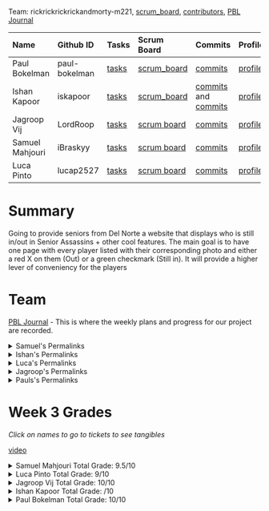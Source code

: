 Team: rickrickrickrickandmorty-m221, [scrum_board](https://github.com/paul-bokelman/m221/projects/1), [contributors](https://github.com/paul-bokelman/m221/graphs/contributors), [PBL Journal](https://docs.google.com/document/d/18HXRgCK03j-oEDDNULipVbmPbQST__IhFfyIKpCGtlQ/edit?usp=sharing)

| Name            | Github ID       | Tasks  | Scrum Board | Commits | Profile |
| :------------   |:--------------- | :----- | :---------- | :------ | :------ |
| Paul Bokelman   | paul-bokelman | [tasks](https://github.com/paul-bokelman/m221/issues?q=is%3Aopen+assignee%3Apaul-bokelman)  | [scrum_board](https://github.com/paul-bokelman/m221/projects/1?card_filter_query=assignee%3Apaul-bokelman) | [commits](https://github.com/paul-bokelman/m221/commits?author=paul-bokelman) | [profile](https://github.com/paul-bokelman) |
| Ishan Kapoor    | iskapoor      | [tasks](https://github.com/paul-bokelman/m221/issues?q=is%3Aopen+assignee%3Aiskapoor)       | [scrum_board](https://github.com/paul-bokelman/m221/projects/1?card_filter_query=assignee%3Aiskapoor) | [commits](https://github.com/paul-bokelman/m221/commits?author=iskapoor) and [commits](https://github.com/paul-bokelman/m221/commits?author=Eshan21) | [profile](https://github.com/iskapoor) |
| Jagroop Vij     | LordRoop      | [tasks](https://github.com/paul-bokelman/m221/issues?q=is%3Aopen+assignee%3ALordRoop)       | [scrum board](https://github.com/paul-bokelman/m221/projects/1?card_filter_query=assignee%3Alordroop) | [commits](https://github.com/paul-bokelman/m221/commits?author=LordRoop) | [profile](https://github.com/LordRoop) |
| Samuel Mahjouri | iBraskyy      | [tasks](https://github.com/paul-bokelman/m221/issues?q=is%3Aopen+assignee%3AiBraskyy)       | [scrum board](https://github.com/paul-bokelman/m221/projects/1?card_filter_query=assignee%3AiBraskyy) | [commits](https://github.com/paul-bokelman/m221/commits?author=iBraskyy) | [profile](https://github.com/iBraskyy) |
| Luca Pinto      | lucap2527     | [tasks](https://github.com/paul-bokelman/m221/issues?q=is%3Aopen+assignee%3Alucap2527)      | [scrum board](https://github.com/paul-bokelman/m221/projects/1?card_filter_query=assignee%3Alucap2527) | [commits](https://github.com/paul-bokelman/m221/commits?author=luca2527) | [profile](https://github.com/lucap2527) |



# Summary

Going to provide seniors from Del Norte a website that displays who is still in/out in Senior Assassins + other cool features. The main goal is to have one page with every player listed with their corresponding photo and either a red X on them (Out) or a green checkmark (Still in). It will provide a higher lever of conveniency for the players

# Team

[PBL Journal](https://docs.google.com/document/d/18HXRgCK03j-oEDDNULipVbmPbQST__IhFfyIKpCGtlQ/edit?usp=sharing) - This is where the weekly plans and progress for our project are recorded.

<details>
<summary>Samuel's Permalinks</summary>
<br>

[Sam's Test Corrections](https://docs.google.com/document/d/1J4m888ltQZlV-p-JNlWyx65KKhqEcEW78RdUCDcRjAw/edit?usp=sharing)

[Sam's Tech Talk Notes](https://docs.google.com/document/d/13WPnSnMtUL4bnp5dOZ6WDeoVuI1OcW0uZbBc3tLvT2U/edit?usp=sharing)

</details>

<details>
<summary>Ishan's Permalinks</summary>
<br>

[Ishan Kapoor's Journal](https://docs.google.com/document/d/1bvbj6aZrAFg77SxrK15v2gJzfe5qRikamzlIsG5Nwc8/edit?usp=sharing)
  
</details>

</details>

<details>
<summary>Luca's Permalinks</summary>
<br>

[Luca Pinto Journal](https://docs.google.com/document/d/1o6jel5V2YsOTTnGLbwFYh2T1PtHx-hJ2KlFS8i6V_qs/edit?usp=sharing)

</details>

<details>
<summary>Jagroop's Permalinks</summary>
<br>

[Jagroop's Tech Talk Notes](https://docs.google.com/document/d/1IRCmN5pN-XwPg-95OPInClvOLiPKVoRwjU31HO49Sus/edit)

[Jagroop's Ticket of the Week](https://github.com/paul-bokelman/m221/issues/8)
  
</details>

<details>
<summary>Pauls's Permalinks</summary>
<br>
 
[Paul's Journal](https://docs.google.com/document/d/12QFLbm3LEl3rWMRoM3ZKEnSf0CLwelTJDJ3ESmEY55M/edit#heading=h.pkw01rg8bsdy)
  
</details>
  
# Week 3 Grades

_Click on names to go to tickets to see tangibles_

[video](https://www.youtube.com/watch?v=riCSxnGcfFw)

<details>
<summary>Samuel Mahjouri Total Grade: 9.5/10</summary>
<br>

[Samuel Mahjouri Team Grade](https://github.com/paul-bokelman/m221/issues/7): 4.5/5 - While having done miminal code, I still had to work to coordinate my group members to work efficiently and manage their tasks each day. 

Samuel Mahouri Self Grade: 5/5 - I completed test corrections on time and was able to learn a fair understanding of thymeleaf.
</details>

<details>
<summary>Luca Pinto Total Grade: 9/10</summary>
<br>

Luca Pinto Team Grade: 4/5 - While he did only create a video for this week, he did a fairly good job. Lastly, Luca makes me update his information for him which I shouldn't have to do since it's his own self grade

Luca Pinto Self Grade: 5/5 - Luca probably did his test corrections

</details>

<details>
<summary>Jagroop Vij Total Grade: 10/10</summary>
<br>

Jagroop Vij Team Grade: 5/5 - Did his [assigned task](https://github.com/paul-bokelman/m221/issues/13) of creating a grid. Also communicated effectively with the group which helped me manage the rest of our group.

Jagroop Vij Self Grade: 5/5 - Completed test and [test corrections](https://docs.google.com/document/d/12f2nG4M4su0gwInA_f9Fdr0uTwKKLXc-QhgKndI33x8/edit) on time.
  
</details>

<details>
<summary>Ishan Kapoor Total Grade: /10</summary>
<br>

**Ishan Kapoor Total Grade: 9.5/10**

Ishan Kapoor Team Grade: 5/5 - He did complete his tasks. I must say though that Ishaan has been having difficulty communicating which leads to uncertainty within the group.
  
Ishan Kapoor Self Grade: 4.5/5 - I completed everything on time, but was unable to communicate that to the group because my MMS messaging service isn't working on my phone. I will try to get our team on Slack more to be able to communicate more effectively moving forward.

</details>

<details>
<summary>Paul Bokelman Total Grade: 10/10 </summary>
<br>

Paul Bokelman Team Grade: 5/5 - Completed his tangibles. Communicated effectively with the group. Great job!
  
Paul Bokelman Self Grade: 5/5 - I did everything on time

</details>

